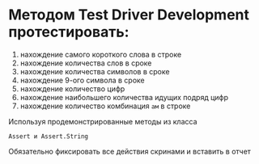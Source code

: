 # Методом Test Driver Development протестировать:
1. нахождение самого короткого слова в строке
2. нахождение количества слов в сроке
3. нахождение количества символов в сроке
4. нахождение 9-ого символа в сроке
5. нахождение количество цифр
6. нахождение наибольшего количества идущих подряд цифр
7. нахождение количество комбинация `ам` в строке

Используя продемонстрированные методы из класса 

```
Assert и Assert.String
```
Обязательно фиксировать все действия скринами и вставить в отчет
